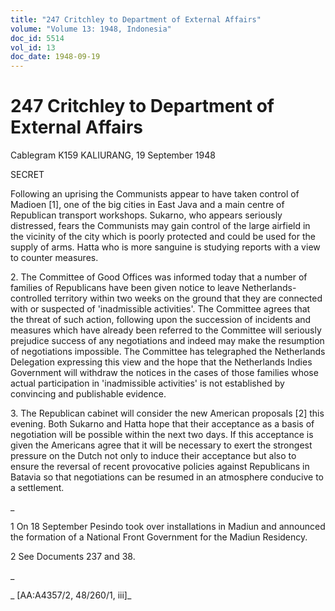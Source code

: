 ```yaml
---
title: "247 Critchley to Department of External Affairs"
volume: "Volume 13: 1948, Indonesia"
doc_id: 5514
vol_id: 13
doc_date: 1948-09-19
---
```


# 247 Critchley to Department of External Affairs

Cablegram K159 KALIURANG, 19 September 1948

SECRET

Following an uprising the Communists appear to have taken control of Madioen [1], one of the big cities in East Java and a main centre of Republican transport workshops. Sukarno, who appears seriously distressed, fears the Communists may gain control of the large airfield in the vicinity of the city which is poorly protected and could be used for the supply of arms. Hatta who is more sanguine is studying reports with a view to counter measures.

2\. The Committee of Good Offices was informed today that a number of families of Republicans have been given notice to leave Netherlands-controlled territory within two weeks on the ground that they are connected with or suspected of 'inadmissible activities'. The Committee agrees that the threat of such action, following upon the succession of incidents and measures which have already been referred to the Committee will seriously prejudice success of any negotiations and indeed may make the resumption of negotiations impossible. The Committee has telegraphed the Netherlands Delegation expressing this view and the hope that the Netherlands Indies Government will withdraw the notices in the cases of those families whose actual participation in 'inadmissible activities' is not established by convincing and publishable evidence.

3\. The Republican cabinet will consider the new American proposals [2] this evening. Both Sukarno and Hatta hope that their acceptance as a basis of negotiation will be possible within the next two days. If this acceptance is given the Americans agree that it will be necessary to exert the strongest pressure on the Dutch not only to induce their acceptance but also to ensure the reversal of recent provocative policies against Republicans in Batavia so that negotiations can be resumed in an atmosphere conducive to a settlement.

_

1 On 18 September Pesindo took over installations in Madiun and announced the formation of a National Front Government for the Madiun Residency.

2 See Documents 237 and 38.

_

_ [AA:A4357/2, 48/260/1, iii]_
